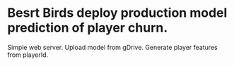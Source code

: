 # Besrt Birds deploy production model prediction of player churn.

Simple web server. 
Upload model from gDrive.
Generate player features from playerId.

